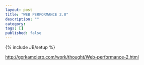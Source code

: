 ```yaml
---
layout: post
title: "WEB PERFORMANCE 2.0"
description: ""
category: 
tags: []
published: false
---
```

{% include JB/setup %}

http://gorkamolero.com/work/thought/Web-performance-2.html